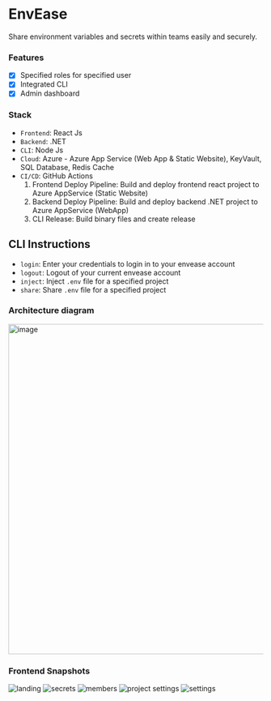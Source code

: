 # EnvEase

Share environment variables and secrets within teams easily and securely.

### Features

- [x] Specified roles for specified user
- [x] Integrated CLI
- [x] Admin dashboard

### Stack

- `Frontend`: React Js
- `Backend`: .NET
- `CLI`: Node Js
- `Cloud`: Azure - Azure App Service (Web App & Static Website), KeyVault, SQL Database, Redis Cache
- `CI/CD`: GitHub Actions
    1. Frontend Deploy Pipeline: Build and deploy frontend react project to Azure AppService (Static Website)
    2. Backend Deploy Pipeline: Build and deploy backend .NET project to Azure AppService (WebApp)
    3. CLI Release: Build binary files and create release

## CLI Instructions

- `login`: Enter your credentials to login in to your envease account
- `logout`: Logout of your current envease account
- `inject`: Inject `.env` file for a specified project
- `share`: Share `.env` file for a specified project

### Architecture diagram

<img width="652" alt="image" src="https://github.com/nanthakumaran-s/EnvEase/assets/59391441/c3bca8d2-f046-4a3d-8051-43339967f4ce">

### Frontend Snapshots

![landing](https://github.com/nanthakumaran-s/EnvEase/assets/59391441/b5a86583-7a4c-448e-9a56-1448f70897f3)
![secrets](https://github.com/nanthakumaran-s/EnvEase/assets/59391441/5612ac57-ca8b-4241-bc7d-37cbe5d8c18a)
![members](https://github.com/nanthakumaran-s/EnvEase/assets/59391441/b90b0707-08eb-48aa-b158-7c06270b003a)
![project settings](https://github.com/nanthakumaran-s/EnvEase/assets/59391441/8c495bf0-1e46-4ad9-a4bd-71f936edf9f9)
![settings](https://github.com/nanthakumaran-s/EnvEase/assets/59391441/5bf6d525-c08a-4e36-b725-04670b5ffc0f)

